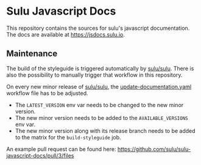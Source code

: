 # Sulu Javascript Docs

This repository contains the sources for sulu's javascript documentation.
The docs are available at https://jsdocs.sulu.io.

## Maintenance

The build of the styleguide is triggered automatically by [sulu/sulu](https://github.com/sulu/sulu). There is also the possibility to manually trigger that workflow in this repository.

On every new minor release of [sulu/sulu](https://github.com/sulu/sulu), the [update-documentation.yaml](.github/workflows/update-documentation.yaml) workflow file has to be adjusted.
- The `LATEST_VERSION` env var needs to be changed to the new minor version.
- The new minor version needs to be added to the `AVAILABLE_VERSIONS` env var.
- The new minor version along with its release branch needs to be added to the matrix for the `build-styleguide` job.

An example pull request can be found here: https://github.com/sulu/sulu-javascript-docs/pull/3/files
